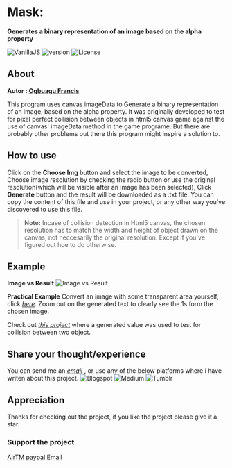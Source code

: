 # Mask:
**Generates a binary representation of an image based on the alpha property**

![VanillaJS](https://img.shields.io/badge/Vanilla%20-JS-yellowgreen) ![version](https://img.shields.io/badge/dynamic/json?color=blue&label=release%20&prefix=%20v%20&query=version&suffix=%20&url=https%3A%2F%2Fraw.githubusercontent.com%2FWizard-Js%2Fmask%2Fmain%2Fpackage.json)
![License](https://img.shields.io/badge/dynamic/json?color=yellowgreen&label=License&prefix=%20&query=license&suffix=%20&url=https%3A%2F%2Fraw.githubusercontent.com%2FWizard-Js%2Fmask%2Fmain%2Fpackage.json)

## About

**Autor : [Ogbuagu Francis](http://ogbuaguwizard.github.io)**

This program uses canvas imageData to Generate a binary representation of an image, based on the alpha property.
It was originally developed to test for pixel perfect collision between objects in html5 canvas game against the use of canvas' imageData method in the game programe. But there are probably other problems out there this program might inspire a solution to.


## How to use

Click on the **Choose Img** button and select the image to be converted,
Choose image resolution by checking the radio button or use the original resolution(which will be visible after an image has been selected),
Click **Generate** button and the result will be downloaded as a .txt file.
You can copy the content of this file and use in your project, or any other way you've discovered to use this file.

> **Note:** Incase of collision detection in Html5 canvas, the chosen resolution has to match the width and height of object drawn on the canvas, not neccesarily the original resolution. Except if you've figured out hoe to do otherwise.

## Example

**Image vs Result**
![Image vs Result](http://repolinktoimage)

**Practical Example**
Convert an image with some transparent area yourself, click *[here](http://)*. Zoom out on the generated text to clearly see the 1s form the chosen image.

Check out *[this project](http://projectlink)* where a generated value was used to test for collision between two object.

## Share your thought/experience

You can send me an *[email](http://)* , or use any of the below platforms where i have writen about this project. ![Blogspot](http://) ![Medium](http://) ![Tumblr](http://) 

## Appreciation

Thanks for checking out the project, if you like the project please give it a star.

### Support the project

[AirTM](https://) 
[paypal](https://) 
[Email](http://)

